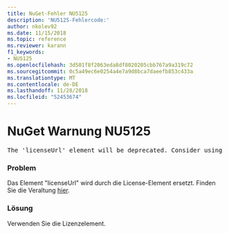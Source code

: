```yaml
---
title: NuGet-Fehler NU5125
description: 'NU5125-Fehlercode:'
author: nkolev92
ms.date: 11/15/2018
ms.topic: reference
ms.reviewer: karann
f1_keywords:
- NU5125
ms.openlocfilehash: 3d501f8f2063eda8df8020205cbb767a9a319c72
ms.sourcegitcommit: 0c5a49ec6e0254a4e7a9d8bca7daeefb853c433a
ms.translationtype: MT
ms.contentlocale: de-DE
ms.lasthandoff: 11/28/2018
ms.locfileid: "52453674"
---
```

# <a name="nuget-warning-nu5125"></a>NuGet Warnung NU5125
<pre>The 'licenseUrl' element will be deprecated. Consider using the 'license' element instead.</pre>

### <a name="issue"></a>Problem

Das Element "licenseUrl" wird durch die License-Element ersetzt. Finden Sie die Veraltung [hier](https://github.com/NuGet/Home/issues/4628).

### <a name="solution"></a>Lösung

Verwenden Sie die Lizenzelement.